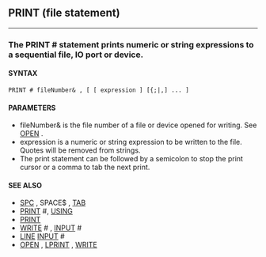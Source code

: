 ## PRINT (file statement)
---

### The PRINT # statement prints numeric or string expressions to a sequential file, IO port or device.

#### SYNTAX

`PRINT # fileNumber& , [ [ expression ] [{;|,] ... ]`

#### PARAMETERS
* fileNumber& is the file number of a file or device opened for writing. See [OPEN](./OPEN.md) .
* expression is a numeric or string expression to be written to the file. Quotes will be removed from strings.
* The print statement can be followed by a semicolon to stop the print cursor or a comma to tab the next print.


#### SEE ALSO
* [SPC](./SPC.md) , SPACE$ , [TAB](./TAB.md)
* [PRINT](./PRINT.md) #, [USING](./USING.md)
* [PRINT](./PRINT.md)
* [WRITE](./WRITE.md) # , [INPUT](./INPUT.md) #
* [LINE](./LINE.md) [INPUT](./INPUT.md) #
* [OPEN](./OPEN.md) , [LPRINT](./LPRINT.md) , [WRITE](./WRITE.md)
